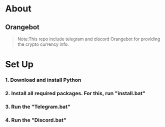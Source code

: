 # About
## Orangebot
>Note:This repo include telegram and discord Orangebot for providing the crypto currency info.

# Set Up
### 1. Download and install Python

### 2. Install all required packages. For this, run "install.bat"

### 3. Run the "Telegram.bat"

### 4. Run the "Discord.bat"